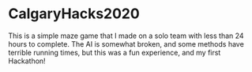 # CalgaryHacks2020
This is a simple maze game that I made on a solo team with less than 24 hours to complete. The AI is somewhat broken, and some methods have terrible running times, but this was a fun experience, and my first Hackathon!

